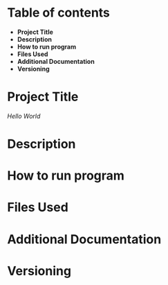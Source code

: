 
# Table of contents 
- **Project Title** 
- **Description** 
- **How to run program** 
- **Files Used** 
- **Additional Documentation** 
- **Versioning** 

# Project Title

*Hello World*

# Description 

# How to run program 

# Files Used 

# Additional Documentation

# Versioning



